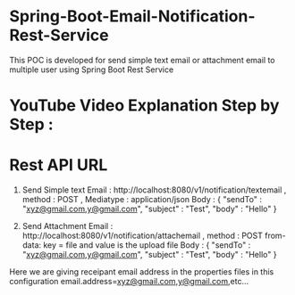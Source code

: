 # Spring-Boot-Email-Notification-Rest-Service
This POC is developed for send simple text email or attachment email to multiple user using Spring Boot Rest Service
# YouTube Video Explanation Step by Step :

# Rest API URL
1. Send Simple text Email : http://localhost:8080/v1/notification/textemail  , method : POST , Mediatype : application/json
Body : 
{
	"sendTo" : "xyz@gmail.com,y@gmail.com",
	"subject" : "Test",
	"body" : "Hello"
}

2. Send Attachment Email : http://localhost:8080/v1/notification/attachemail , method : POST 
from-data:  key = file and value is the upload file
Body : 
{
	"sendTo" : "xyz@gmail.com,y@gmail.com",
	"subject" : "Test",
	"body" : "Hello"
}

Here we are giving receipant email address in the properties files in this configuration
email.address=xyz@gmail.com,y@gmail.com,etc...
